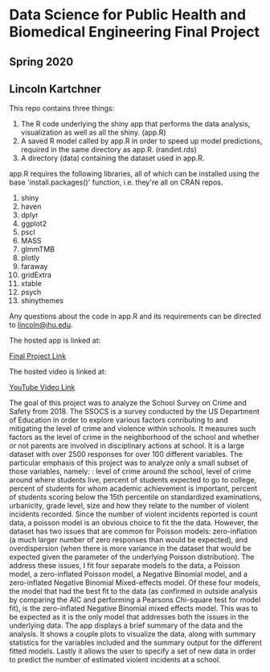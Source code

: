 # Data Science for Public Health and Biomedical Engineering Final Project
## Spring 2020
## Lincoln Kartchner

This repo contains three things:

1. The R code underlying the shiny app that performs the data analysis, visualization as well as all the shiny. (app.R)
2. A saved R model called by app.R in order to speed up model predictions, required in the same directory as app.R. (randint.rds)
3. A directory (data) containing the dataset used in app.R.

app.R requires the following libraries, all of which can be installed using the base 'install.packages()' function, i.e. they're all on CRAN repos.

1. shiny
2. haven
3. dplyr
4. ggplot2
5. pscl
6. MASS
7. glmmTMB
8. plotly
9. faraway
10. gridExtra
11. xtable
12. psych
13. shinythemes

Any questions about the code in app.R and its requirements can be directed to lincoln@jhu.edu.

The hosted app is linked at:

[Final Project Link](https://lincolnck.shinyapps.io/ds4ph-bme-final/)

The hosted video is linked at:

[YouTube Video Link](https://www.youtube.com/watch?v=ZBpJFDPi7nk)


The goal of this project was to analyze the School Survey on Crime and Safety from 2018. The SSOCS is a survey conducted by the US Department of Education in order to explore various factors conributing to and mitigating the level of crime and violence within schools. It measures such factors as the level of crime in the neighborhood of the school and whether or not parents are involved in disciplinary actions at school. It is a large dataset with over 2500 responses for over 100 different variables.
The particular emphasis of this project was to analyze only a small subset of those variables, namely: : level of crime around the school, level of crime around where students live, percent of students expected to go to college, percent of students for whom academic achievement is important, percent of students scoring below the 15th percentile on standardized examinations, urbanicity, grade level, size and how they relate to the number of violent incidents recorded.
Since the number of violent incidents reported is count data, a poisson model is an obvious choice to fit the the data. However, the dataset has two issues that are common for Poisson models: zero-inflation (a much larger number of zero responses than would be expected), and overdispersion (when there is more variance in the dataset that would be expected given the parameter of the underlying Poisson distribution). The address these issues, I fit four separate models to the data, a Poisson model, a zero-inflated Poisson model, a Negative Binomial model, and a zero-inflated Negative Binomial Mixed-effects model.
Of these four models, the model that had the best fit to the data (as confirmed in outside analysis by comparing the AIC and performing a Pearsons Chi-square test for model fit), is the zero-inflated Negative Binomial mixed effects model. This was to be expected as it is the only model that addresses both the issues in the underlying data. 
The app displays a brief summary of the data and the analysis. It shows a couple plots to visualize the data, along with summary statistics for the variables included and the summary output for the different fitted models. Lastly it allows the user to specify a set of new data in order to predict the number of estimated violent incidents at a school.
